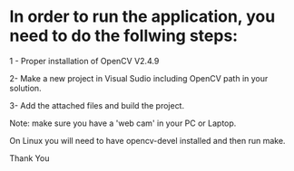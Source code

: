 
# In order to run the application, you need to do the follwing steps:

1 - Proper installation of OpenCV V2.4.9 

2- Make a new project in Visual Sudio including OpenCV path in your solution.

3- Add the attached files and build the project.

Note: make sure you have a 'web cam' in your PC or Laptop.

On Linux you will need to have opencv-devel installed and then run make.

Thank You
